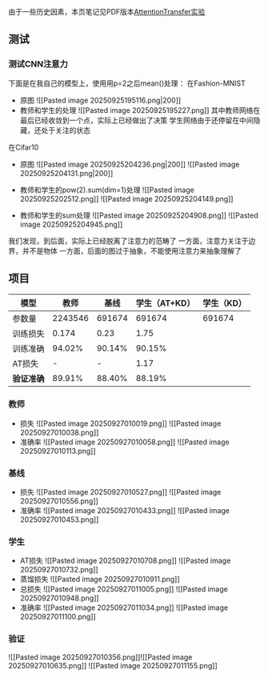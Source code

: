 由于一些历史因素，本页笔记见PDF版本[AttentionTransfer实验](AttentionTransfer实验.pdf)
## 测试
### 测试CNN注意力
下面是在我自己的模型上，使用用p=2之后mean()处理：
在Fashion-MNIST
- 原图
![[Pasted image 20250925195116.png|200]]
- 教师和学生的处理
![[Pasted image 20250925195227.png]]
其中教师网络在最后已经收敛到一个点，实际上已经做出了决策
学生网络由于还停留在中间隐藏，还处于关注的状态

在Cifar10
- 原图
![[Pasted image 20250925204236.png|200]]
![[Pasted image 20250925204131.png|200]]
- 教师和学生的pow(2).sum(dim=1)处理
![[Pasted image 20250925202512.png]]
![[Pasted image 20250925204149.png]]

- 教师和学生的sum处理
![[Pasted image 20250925204908.png]]
![[Pasted image 20250925204945.png]]

我们发现，到后面，实际上已经脱离了注意力的范畴了
一方面，注意力关注于边界，并不是物体
一方面，后面的图过于抽象，不能使用注意力来抽象理解了


## 项目

| 模型       | 教师      | 基线     | 学生（AT+KD） | 学生（KD） |
| -------- | ------- | ------ | --------- | ------ |
| 参数量      | 2243546 | 691674 | 691674    | 691674 |
| 训练损失     | 0.174   | 0.23   | 1.75      |        |
| 训练准确     | 94.02%  | 90.14% | 90.15%    |        |
| AT损失     | -       | -      | 1.17      |        |
| **验证准确** | 89.91%  | 88.40% | 88.19%    |        |

### 教师
- 损失
![[Pasted image 20250927010019.png]]
![[Pasted image 20250927010038.png]]
- 准确率
![[Pasted image 20250927010058.png]]
![[Pasted image 20250927010113.png]]
### 基线
- 损失
![[Pasted image 20250927010527.png]]
![[Pasted image 20250927010556.png]]
- 准确率
![[Pasted image 20250927010433.png]]
![[Pasted image 20250927010453.png]]
### 学生
- AT损失
![[Pasted image 20250927010708.png]]
![[Pasted image 20250927010732.png]]
- 蒸馏损失
![[Pasted image 20250927010911.png]]
- 总损失
![[Pasted image 20250927011005.png]]
![[Pasted image 20250927010948.png]]
- 准确率
![[Pasted image 20250927011034.png]]
![[Pasted image 20250927011100.png]]
### 验证
![[Pasted image 20250927010356.png]]![[Pasted image 20250927010635.png]]
![[Pasted image 20250927011155.png]]
